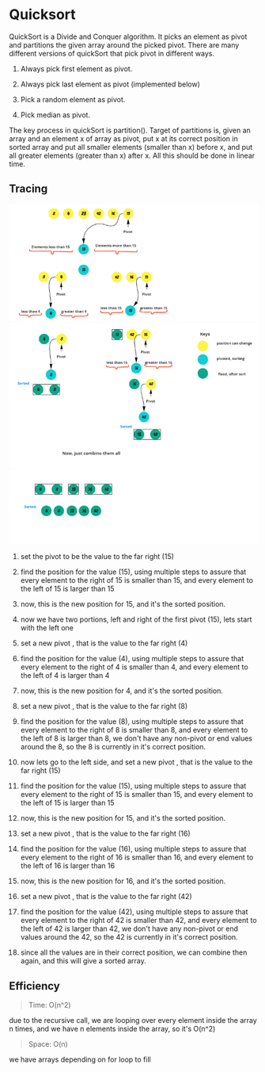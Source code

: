 # Quicksort

QuickSort is a Divide and Conquer algorithm. It picks an element as pivot and partitions the given array around the picked pivot. There are many different versions of quickSort that pick pivot in different ways. 

1. Always pick first element as pivot.

2. Always pick last element as pivot (implemented below)

3. Pick a random element as pivot.

4. Pick median as pivot.

The key process in quickSort is partition(). Target of partitions is, given an array and an element x of array as pivot, put x at its correct position in sorted array and put all smaller elements (smaller than x) before x, and put all greater elements (greater than x) after x. All this should be done in linear time.

## Tracing

![1](resources/1.png)
![1](resources/2.png)
![1](resources/3.png)

1. set the pivot to be the value to the far right (15)

2. find the position for the value (15), using multiple steps to assure that every element to the right of 15 is smaller than 15, and every element to the left of 15 is larger than 15

3. now, this is the new position for 15, and it's the sorted position.

4. now we have two portions, left and right of the first pivot (15), lets start with the left one

5. set a new pivot , that is the value to the far right (4)

6. find the position for the value (4), using multiple steps to assure that every element to the right of 4 is smaller than 4, and every element to the left of 4 is larger than 4

7. now, this is the new position for 4, and it's the sorted position.

8. set a new pivot , that is the value to the far right (8)

9. find the position for the value (8), using multiple steps to assure that every element to the right of 8 is smaller than 8, and every element to the left of 8 is larger than 8, we don't have any non-pivot or end values around the 8, so the 8 is currently in it's correct position.

10. now lets go to the left side, and set a new pivot , that is the value to the far right (15)

11. find the position for the value (15), using multiple steps to assure that every element to the right of 15 is smaller than 15, and every element to the left of 15 is larger than 15

12. now, this is the new position for 15, and it's the sorted position.

13. set a new pivot , that is the value to the far right (16)

14. find the position for the value (16), using multiple steps to assure that every element to the right of 16 is smaller than 16, and every element to the left of 16 is larger than 16

15. now, this is the new position for 16, and it's the sorted position.

16. set a new pivot , that is the value to the far right (42)

17. find the position for the value (42), using multiple steps to assure that every element to the right of 42 is smaller than 42, and every element to the left of 42 is larger than 42, we don't have any non-pivot or end values around the 42, so the 42 is currently in it's correct position.

18. since all the values are in their correct position, we can combine then again, and this will give a sorted array.


## Efficiency

> Time: O(n^2)

due to the recursive call, we are looping over every element inside the array n times, and we have n elements inside the array, so it's O(n^2)

> Space: O(n)

we have arrays depending on for loop to fill